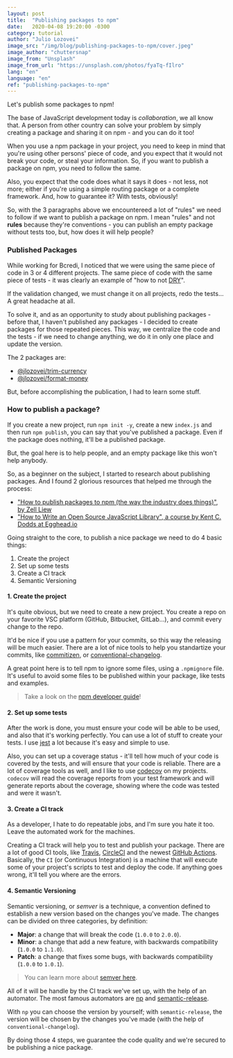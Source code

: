 ```yaml
---
layout: post
title:  "Publishing packages to npm"
date:   2020-04-08 19:20:00 -0300
category: tutorial
author: "Julio Lozovei"
image_src: "/img/blog/publishing-packages-to-npm/cover.jpeg"
image_author: "chuttersnap"
image_from: "Unsplash"
image_from_url: "https://unsplash.com/photos/fyaTq-fIlro"
lang: "en"
language: "en"
ref: "publishing-packages-to-npm"
---
```

Let's publish some packages to npm!
<!--more-->
The base of JavaScript development today is _collaboration_, we all know that. A person from other country can solve your problem by simply creating a package and sharing it on npm - and you can do it too!

When you use a npm package in your project, you need to keep in mind that you're using other persons' piece of code, and you expect that it would not break your code, or steal your information. So, if you want to publish a package on npm, you need to follow the same.

Also, you expect that the code does what it says it does - not less, not more; either if you're using a simple routing package or a complete framework. And, how to guarantee it? With tests, obviously!

So, with the 3 paragraphs above we encountereed a lot of "rules" we need to follow if we want to publish a package on npm. I mean "rules" and not **rules** because they're conventions - you can publish an empty package without tests too, but, how does it will help people?


### Published Packages
While working for Bcredi, I noticed that we were using the same piece of code in 3 or 4 different projects. The same piece of code with the same piece of tests - it was clearly an example of "how to not [DRY](https://github.com/dwmkerr/hacker-laws#the-dry-principle)".

If the validation changed, we must change it on all projects, redo the tests... A great headache at all.

To solve it, and as an opportunity to study about publishing packages - before that, I haven't published any packages - I decided to create packages for those repeated pieces. This way, we centralize the code and the tests - if we need to change anything, we do it in only one place and update the version.

The 2 packages are:
- [@jlozovei/trim-currency](https://www.npmjs.com/package/@jlozovei/trim-currency)
- [@jlozovei/format-money](https://www.npmjs.com/package/@jlozovei/format-money)

But, before accomplishing the publication, I had to learn some stuff.


### How to publish a package?
If you create a new project, run `npm init -y`, create a new `index.js` and then run `npm publish`, you can say that you've published a package. Even if the package does nothing, it'll be a published package.

But, the goal here is to help people, and an empty package like this won't help anybody.

So, as a beginner on the subject, I started to research about publishing packages. And I found 2 glorious resources that helped me through the process:

- ["How to publish packages to npm (the way the industry does things)", by Zell Liew](https://zellwk.com/blog/publish-to-npm/)
- ["How to Write an Open Source JavaScript Library", a course by Kent C. Dodds at Egghead.io](https://egghead.io/courses/how-to-write-an-open-source-javascript-library)

Going straight to the core, to publish a nice package we need to do 4 basic things:

1. Create the project
2. Set up some tests
3. Create a CI track
4. Semantic Versioning


#### 1. Create the project
It's quite obvious, but we need to create a new project. You create a repo on your favorite VSC platform (GitHub, Bitbucket, GitLab...), and commit every change to the repo.

It'd be nice if you use a pattern for your commits, so this way the releasing will be much easier. There are a lot of nice tools to help you standartize your commits, like [commitizen](https://github.com/commitizen/cz-cli), or [conventional-changelog](https://github.com/conventional-changelog/conventional-changelog).

A great point here is to tell npm to ignore some files, using a `.npmignore` file. It's useful to avoid some files to be published within your package, like tests and examples.

> Take a look on the [npm developer guide](https://docs.npmjs.com/using-npm/developers.html)!


#### 2. Set up some tests
After the work is done, you must ensure your code will be able to be used, and also that it's working perfectly. You can use a lot of stuff to create your tests. I use [jest](https://github.com/facebook/jest) a lot because it's easy and simple to use.

Also, you can set up a coverage status - it'll tell how much of your code is covered by the tests, and will ensure that your code is reliable. There are a lot of coverage tools as well, and I like to use [codecov](http://codecov.io/) on my projects. `codecov` will read the coverage reports from your test framework and will generate reports about the coverage, showing where the code was tested and were it wasn't.


#### 3. Create a CI track
As a developer, I hate to do repeatable jobs, and I'm sure you hate it too. Leave the automated work for the machines.

Creating a CI track will help you to test and publish your package. There are a lot of good CI tools, like [Travis](https://travis-ci.org/), [CircleCI](https://circleci.com/) and the newest [GitHub Actions](https://github.com/features/actions). Basically, the `CI` (or Continuous Integration) is a machine that will execute some of your project's scripts to test and deploy the code. If anything goes wrong, it'll tell you where are the errors.


#### 4. Semantic Versioning
Semantic versioning, or _semver_ is a technique, a convention defined to establish a new version based on the changes you've made. The changes can be divided on three categories, by definition:

- **Major**: a change that will break the code (`1.0.0` to `2.0.0`).
- **Minor**: a change that add a new feature, with backwards compatibility (`1.0.0` to `1.1.0`).
- **Patch**: a change that fixes some bugs, with backwards compatibility (`1.0.0` to `1.0.1`).

> You can learn more about [semver here](https://semver.org/).


All of it will be handle by the CI track we've set up, with the help of an automator. The most famous automators are [np](https://github.com/sindresorhus/np) and [semantic-release](https://github.com/semantic-release/semantic-release).

With `np` you can choose the version by yourself; with `semantic-release`, the version will be chosen by the changes you've made (with the help of `conventional-changelog`).

By doing those 4 steps, we guarantee the code quality and we're secured to be publishing a nice package.
